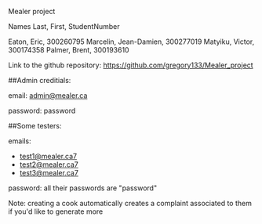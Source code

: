Mealer project

Names
Last, 	  First, 	StudentNumber

Eaton,	  Eric, 	300260795
Marcelin, Jean-Damien, 	300277019
Matyiku,  Victor, 	300174358
Palmer,   Brent, 	300193610


Link to the github repository:
https://github.com/gregory133/Mealer_project


##Admin creditials:

email: admin@mealer.ca

password: password

##Some testers:

emails:
- test1@mealer.ca7
- test2@mealer.ca7
- test3@mealer.ca7

password: all their passwords are "password"

Note: creating a cook automatically creates a complaint associated to them if you'd like to generate more

